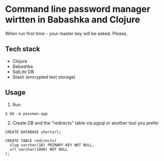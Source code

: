 # Command line password manager wirtten in Babashka and Clojure
When run first time - your master key will be asked.
Please,


## Tech stack
- Clojure
- Babashka
- SqlLite DB
- Stash (encrypted text storage)

## Usage

1. Run
```console
$ bb -m passman.app
```

2. Create DB and the "redirects" table via pgsql or another tool you prefer

```pgsql> 
CREATE DATABASE shorturl;
```

```pgsql> 
CREATE TABLE redirects(
  slug varchar(10) PRIMARY KEY NOT NULL,
  url varchar(1000) NOT NULL                     
);
```